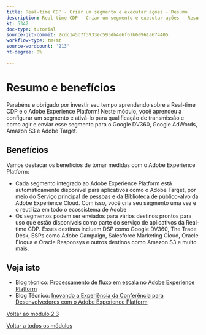 ```yaml
---
title: Real-time CDP - Criar um segmento e executar ações - Resumo
description: Real-time CDP - Criar um segmento e executar ações - Resumo
kt: 5342
doc-type: tutorial
source-git-commit: 2cdc145d7f3933ec593db4e6f67b60961a674405
workflow-type: tm+mt
source-wordcount: '213'
ht-degree: 0%

---
```


# Resumo e benefícios

Parabéns e obrigado por investir seu tempo aprendendo sobre a Real-time CDP e o Adobe Experience Platform!
Neste módulo, você aprendeu a configurar um segmento e ativá-lo para qualificação de transmissão e como agir e enviar esse segmento para o Google DV360, Google AdWords, Amazon S3 e Adobe Target.

## Benefícios

Vamos destacar os benefícios de tomar medidas com o Adobe Experience Platform:

- Cada segmento integrado ao Adobe Experience Platform está automaticamente disponível para aplicativos como o Adobe Target, por meio do Serviço principal de pessoas e da Biblioteca de público-alvo da Adobe Experience Cloud. Com isso, você cria seu segmento uma vez e o reutiliza em todo o ecossistema de Adobe
- Os segmentos podem ser enviados para vários destinos prontos para uso que estão disponíveis como parte do serviço de aplicativos da Real-time CDP. Esses destinos incluem DSP como Google DV360, The Trade Desk, ESPs como Adobe Campaign, Salesforce Marketing Cloud, Oracle Eloqua e Oracle Responsys e outros destinos como Amazon S3 e muito mais.

## Veja isto

- Blog técnico: [Processamento de fluxo em escala no Adobe Experience Platform](https://medium.com/adobetech/stream-processing-at-scale-within-adobe-experience-platform-909ed502da71)
- Blog Técnico: [Inovando a Experiência da Conferência para Desenvolvedores com o Adobe Experience Platform](https://medium.com/adobetech/innovating-developer-conference-with-adobe-experience-platform-c8c2d1fe8d88)

[Voltar ao módulo 2.3](./real-time-cdp-build-a-segment-take-action.md)

[Voltar a todos os módulos](../../../overview.md)
